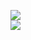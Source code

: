 [![](https://img.shields.io/badge/Made%20With-Github%20Spray-lightgrey.svg?style=for-the-badge&logo=github)](https://github.com/Annihil/github-spray#16200)  
[![](https://i.imgur.com/2DrTn0Z.gif)](https://github.com/Annihil/github-spray)